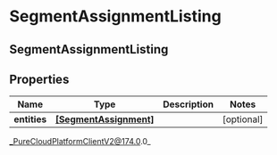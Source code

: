 # SegmentAssignmentListing

## SegmentAssignmentListing

## Properties

|Name | Type | Description | Notes|
|------------ | ------------- | ------------- | -------------|
| **entities** | [**[SegmentAssignment]**]([SegmentAssignment]) |  | [optional] |



_PureCloudPlatformClientV2@174.0.0_
